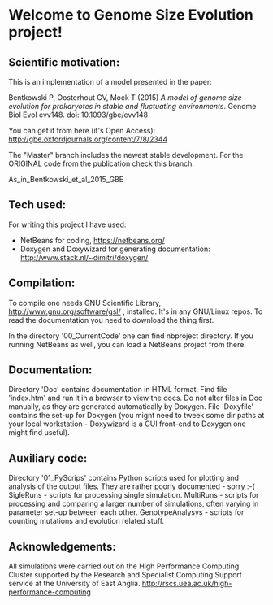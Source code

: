 Welcome to Genome Size Evolution project!
==============

Scientific motivation:
-------------------

This is an implementation of a model presented in the paper:

Bentkowski P, Oosterhout CV, Mock T (2015) *A model of genome size
evolution for prokaryotes in stable and fluctuating environments*.
Genome Biol Evol evv148. doi: 10.1093/gbe/evv148

You can get it from here (it's Open Access):
  http://gbe.oxfordjournals.org/content/7/8/2344

The "Master" branch includes the newest stable development. For the
ORIGINAL code from the publication check this branch:

   As_in_Bentkowski_et_al_2015_GBE

 Tech used:
-------------------

For writing this project I have used:
- NetBeans for coding, https://netbeans.org/
- Doxygen and Doxywizard for generating documentation:
    http://www.stack.nl/~dimitri/doxygen/

Compilation:
----------

To compile one needs GNU Scientific Library, http://www.gnu.org/software/gsl/ ,
installed. It's in any GNU/Linux repos. To read the documentation you need to
download the thing first.

In the directory '00_CurrentCode' one can find nbproject directory. If you running
NetBeans as well, you can load a NetBeans project from there.

Documentation:
-------------

Directory 'Doc' contains documentation in HTML format. Find file 'index.htm' and
run it in a browser to view the docs. Do not alter files in Doc manually, as they
are generated automatically by Doxygen. File 'Doxyfile' contains the set-up for
Doxygen (you mignt need to tweek some dir paths at your local workstation -
Doxywizard is a GUI front-end to Doxygen one might find useful).


Auxiliary code:
-----------

Directory '01_PyScrips' contains Python scripts used for plotting and analysis
of the output files. They are rather poorly documented - sorry :-(
SigleRuns - scripts for processing single simulation.
MultiRuns - scripts for processing and comparing a larger number of simulations,
often varying in parameter set-up between each other.
GenotypeAnalysys - scripts for counting mutations and evolution related stuff.

Acknowledgements:
--------------

All simulations were carried out on the High Performance Computing Cluster supported
by the Research and Specialist Computing Support service at the University of East Anglia.
  http://rscs.uea.ac.uk/high-performance-computing
